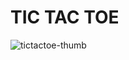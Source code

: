 <h1> TIC TAC TOE </h1> 

![tictactoe-thumb](https://github.com/user-attachments/assets/4c58bb04-bd6f-44ca-8cb6-dc5d1ab38997)
